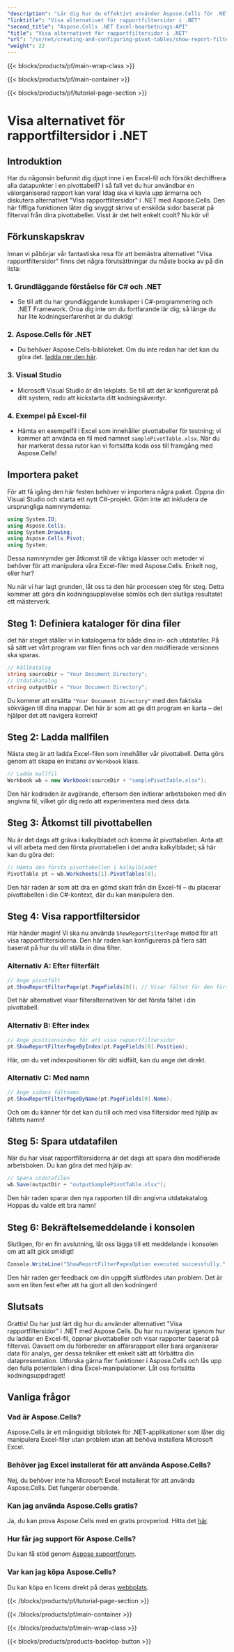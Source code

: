 ```yaml
---
"description": "Lär dig hur du effektivt använder Aspose.Cells för .NET för att visa rapportfiltersidor i pivottabeller. Steg-för-steg-guide med kompletta kodexempel."
"linktitle": "Visa alternativet för rapportfiltersidor i .NET"
"second_title": "Aspose.Cells .NET Excel-bearbetnings-API"
"title": "Visa alternativet för rapportfiltersidor i .NET"
"url": "/sv/net/creating-and-configuring-pivot-tables/show-report-filter-pages-option/"
"weight": 22
---
```


{{< blocks/products/pf/main-wrap-class >}}

{{< blocks/products/pf/main-container >}}

{{< blocks/products/pf/tutorial-page-section >}}

# Visa alternativet för rapportfiltersidor i .NET

## Introduktion
Har du någonsin befunnit dig djupt inne i en Excel-fil och försökt dechiffrera alla datapunkter i en pivottabell? I så fall vet du hur användbar en välorganiserad rapport kan vara! Idag ska vi kavla upp ärmarna och diskutera alternativet "Visa rapportfiltersidor" i .NET med Aspose.Cells. Den här fiffiga funktionen låter dig snyggt skriva ut enskilda sidor baserat på filterval från dina pivottabeller. Visst är det helt enkelt coolt? Nu kör vi!
## Förkunskapskrav
Innan vi påbörjar vår fantastiska resa för att bemästra alternativet "Visa rapportfiltersidor" finns det några förutsättningar du måste bocka av på din lista:
### 1. Grundläggande förståelse för C# och .NET
- Se till att du har grundläggande kunskaper i C#-programmering och .NET Framework. Oroa dig inte om du fortfarande lär dig; så länge du har lite kodningserfarenhet är du duktig!
### 2. Aspose.Cells för .NET
- Du behöver Aspose.Cells-biblioteket. Om du inte redan har det kan du göra det. [ladda ner den här](https://releases.aspose.com/cells/net/).
### 3. Visual Studio
- Microsoft Visual Studio är din lekplats. Se till att det är konfigurerat på ditt system, redo att kickstarta ditt kodningsäventyr.
### 4. Exempel på Excel-fil
- Hämta en exempelfil i Excel som innehåller pivottabeller för testning; vi kommer att använda en fil med namnet `samplePivotTable.xlsx`.
När du har markerat dessa rutor kan vi fortsätta koda oss till framgång med Aspose.Cells!
## Importera paket
För att få igång den här festen behöver vi importera några paket. Öppna din Visual Studio och starta ett nytt C#-projekt. Glöm inte att inkludera de ursprungliga namnrymderna:
```csharp
using System.IO;
using Aspose.Cells;
using System.Drawing;
using Aspose.Cells.Pivot;
using System;
```
Dessa namnrymder ger åtkomst till de viktiga klasser och metoder vi behöver för att manipulera våra Excel-filer med Aspose.Cells. Enkelt nog, eller hur?

Nu när vi har lagt grunden, låt oss ta den här processen steg för steg. Detta kommer att göra din kodningsupplevelse sömlös och den slutliga resultatet ett mästerverk.
## Steg 1: Definiera kataloger för dina filer
det här steget ställer vi in katalogerna för både dina in- och utdatafiler. På så sätt vet vårt program var filen finns och var den modifierade versionen ska sparas.
```csharp
// Källkatalog
string sourceDir = "Your Document Directory";
// Utdatakatalog
string outputDir = "Your Document Directory";
```
Du kommer att ersätta `"Your Document Directory"` med den faktiska sökvägen till dina mappar. Det här är som att ge ditt program en karta – det hjälper det att navigera korrekt!
## Steg 2: Ladda mallfilen
Nästa steg är att ladda Excel-filen som innehåller vår pivottabell. Detta görs genom att skapa en instans av `Workbook` klass.
```csharp
// Ladda mallfil
Workbook wb = new Workbook(sourceDir + "samplePivotTable.xlsx");
```
Den här kodraden är avgörande, eftersom den initierar arbetsboken med din angivna fil, vilket gör dig redo att experimentera med dess data.
## Steg 3: Åtkomst till pivottabellen
Nu är det dags att gräva i kalkylbladet och komma åt pivottabellen. Anta att vi vill arbeta med den första pivottabellen i det andra kalkylbladet; så här kan du göra det:
```csharp
// Hämta den första pivottabellen i kalkylbladet
PivotTable pt = wb.Worksheets[1].PivotTables[0];
```
Den här raden är som att dra en gömd skatt från din Excel-fil – du placerar pivottabellen i din C#-kontext, där du kan manipulera den.
## Steg 4: Visa rapportfiltersidor
Här händer magin! Vi ska nu använda `ShowReportFilterPage` metod för att visa rapportfiltersidorna. Den här raden kan konfigureras på flera sätt baserat på hur du vill ställa in dina filter.
### Alternativ A: Efter filterfält
```csharp
// Ange pivotfält
pt.ShowReportFilterPage(pt.PageFields[0]); // Visar fältet för den första sidan
```
Det här alternativet visar filteralternativen för det första fältet i din pivottabell.
### Alternativ B: Efter index
```csharp
// Ange positionsindex för att visa rapportfiltersidor
pt.ShowReportFilterPageByIndex(pt.PageFields[0].Position);
```
Här, om du vet indexpositionen för ditt sidfält, kan du ange det direkt.
### Alternativ C: Med namn
```csharp
// Ange sidans fältnamn
pt.ShowReportFilterPageByName(pt.PageFields[0].Name);
```
Och om du känner för det kan du till och med visa filtersidor med hjälp av fältets namn! 
## Steg 5: Spara utdatafilen
När du har visat rapportfiltersidorna är det dags att spara den modifierade arbetsboken. Du kan göra det med hjälp av:
```csharp
// Spara utdatafilen
wb.Save(outputDir + "outputSamplePivotTable.xlsx");
```
Den här raden sparar den nya rapporten till din angivna utdatakatalog. Hoppas du valde ett bra namn!
## Steg 6: Bekräftelsemeddelande i konsolen
Slutligen, för en fin avslutning, låt oss lägga till ett meddelande i konsolen om att allt gick smidigt!
```csharp
Console.WriteLine("ShowReportFilterPagesOption executed successfully.");
```
Den här raden ger feedback om din uppgift slutfördes utan problem. Det är som en liten fest efter att ha gjort all den kodningen!
## Slutsats
Grattis! Du har just lärt dig hur du använder alternativet "Visa rapportfiltersidor" i .NET med Aspose.Cells. Du har nu navigerat igenom hur du laddar en Excel-fil, öppnar pivottabeller och visar rapporter baserat på filterval. Oavsett om du förbereder en affärsrapport eller bara organiserar data för analys, ger dessa tekniker ett enkelt sätt att förbättra din datapresentation.
Utforska gärna fler funktioner i Aspose.Cells och lås upp den fulla potentialen i dina Excel-manipulationer. Låt oss fortsätta kodningsuppdraget!
## Vanliga frågor
### Vad är Aspose.Cells?
Aspose.Cells är ett mångsidigt bibliotek för .NET-applikationer som låter dig manipulera Excel-filer utan problem utan att behöva installera Microsoft Excel.
### Behöver jag Excel installerat för att använda Aspose.Cells?
Nej, du behöver inte ha Microsoft Excel installerat för att använda Aspose.Cells. Det fungerar oberoende.
### Kan jag använda Aspose.Cells gratis?
Ja, du kan prova Aspose.Cells med en gratis provperiod. Hitta det [här](https://releases.aspose.com/).
### Hur får jag support för Aspose.Cells?
Du kan få stöd genom [Aspose supportforum](https://forum.aspose.com/c/cells/9).
### Var kan jag köpa Aspose.Cells?
Du kan köpa en licens direkt på deras [webbplats](https://purchase.aspose.com/buy).

{{< /blocks/products/pf/tutorial-page-section >}}

{{< /blocks/products/pf/main-container >}}

{{< /blocks/products/pf/main-wrap-class >}}

{{< blocks/products/products-backtop-button >}}